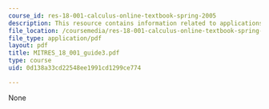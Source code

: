 ```yaml
---
course_id: res-18-001-calculus-online-textbook-spring-2005
description: This resource contains information related to applications of the derivative.
file_location: /coursemedia/res-18-001-calculus-online-textbook-spring-2005/0d138a33cd22548ee1991cd1299ce774_MITRES_18_001_guide3.pdf
file_type: application/pdf
layout: pdf
title: MITRES_18_001_guide3.pdf
type: course
uid: 0d138a33cd22548ee1991cd1299ce774

---
```

None
